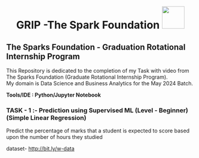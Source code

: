 <h1 align="center">GRIP -The Spark Foundation <img src="https://www.thesparksfoundationsingapore.org/images/logo_small.png" width="60"></h1>

## The Sparks Foundation - Graduation Rotational Internship Program

This Repository is dedicated to the completion of my Task with video from The Sparks Foundation (Graduate Rotational Internship Program). <br>
My domain is Data Science and Business Analytics for the May 2024 Batch.

**Tools/IDE : Python/Jupyter Notebook**

### TASK - 1 :- **Prediction using Supervised ML (Level - Beginner)**  (Simple Linear Regression)

Predict the percentage of marks that a student is expected to score based upon the number of hours they studied

dataset- http://bit.ly/w-data
